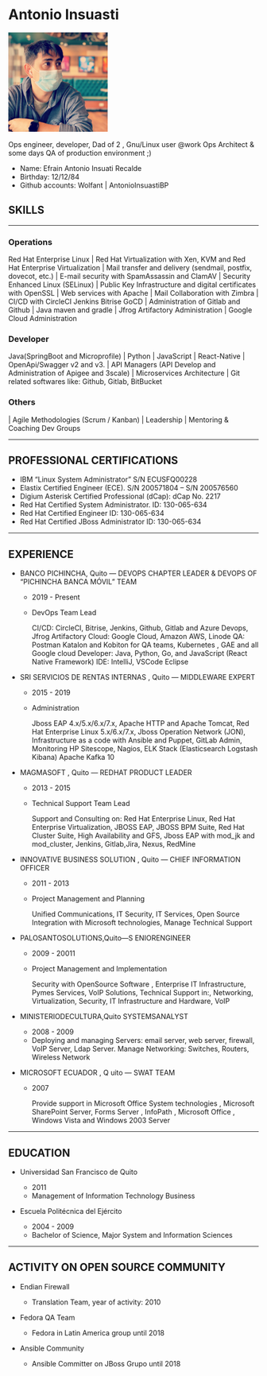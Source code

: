 # Antonio Insuasti
<img src="./images/Antonio.JPG" alt="Antonio Insuasti" width="200"/>

Ops engineer, developer, Dad of 2 , Gnu/Linux user @work Ops Architect & some days QA of production environment ;)

* Name: Efrain Antonio Insuati Recalde 
* Birthday: 12/12/84
* Github accounts: Wolfant | AntonioInsuastiBP

## SKILLS
---------
### Operations
 Red Hat Enterprise Linux
| Red Hat Virtualization with Xen, KVM and Red Hat Enterprise   Virtualization
| Mail transfer and delivery (sendmail, postfix, dovecot, etc.)
| E-mail security with SpamAssassin and ClamAV
| Security Enhanced Linux (SELinux)
| Public Key Infrastructure and digital certificates with OpenSSL
| Web services with Apache
| Mail Collaboration with Zimbra
| CI/CD with CircleCI Jenkins Bitrise GoCD
| Administration of Gitlab and Github
| Java maven and gradle
| Jfrog Artifactory Administration
| Google Cloud Administration

### Developer

 Java(SpringBoot and Microprofile) 
| Python
| JavaScript
| React-Native
| OpenApi/Swagger v2 and v3.
| API Managers (API Develop and Administration of Apigee and 3scale)
| Microservices Architecture
| Git related softwares like: Github, Gitlab, BitBucket

### Others

| Agile Methodologies (Scrum / Kanban)
| Leadership 
| Mentoring & Coaching Dev Groups


--------- 

## PROFESSIONAL CERTIFICATIONS

* IBM “Linux System Administrator” S/N ECUSFQ00228
* Elastix Certified Engineer (ECE). S/N 200571804 – S/N 200576560
* Digium Asterisk Certified Professional (dCap): dCap No. 2217
* Red Hat Certified System Administrator. ID: 130-065-634
* Red Hat Certified Engineer ID: 130-065-634
* Red Hat Certified JBoss Administrator ID: 130-065-634

---------
## EXPERIENCE


* BANCO PICHINCHA, Q​uito — DEVOPS CHAPTER LEADER & DEVOPS OF “PICHINCHA BANCA MÓVIL” TEAM
    * 2019 - Present
    * DevOps Team Lead
        
        CI/CD: CircleCI, Bitrise, Jenkins, Github, Gitlab and Azure Devops, Jfrog Artifactory
        Cloud: Google Cloud, Amazon AWS, Linode
        QA: Postman Katalon and Kobiton for QA teams, Kubernetes , GAE and all Google cloud
        Developer: Java, Python, Go, and JavaScript (React Native Framework) IDE: IntelliJ, VSCode Eclipse

* SRI SERVICIOS DE RENTAS INTERNAS , Q​uito — MIDDLEWARE EXPERT
    * 2015 - 2019
    * Administration
        
        Jboss EAP 4.x/5.x/6.x/7.x, Apache HTTP and Apache Tomcat, Red Hat Enterprise Linux 5.x/6.x/7.x, Jboss Operation Network (JON), Infrastructure as a code with Ansible and Puppet, GitLab Admin, Monitoring HP Sitescope, Nagios, ELK Stack (Elasticsearch Logstash Kibana) Apache Kafka 10

* MAGMASOFT , Q​uito — R​EDHAT PRODUCT LEADER 
    * 2013 - 2015
    * Technical Support Team Lead 
        
        Support and Consulting on: Red Hat Enterprise Linux, Red Hat Enterprise Virtualization, JBOSS EAP, JBOSS BPM Suite, Red Hat Cluster Suite, High Availability and GFS, Jboss EAP with mod_jk and mod_cluster, Jenkins, Gitlab,Jira, Nexus, RedMine


* INNOVATIVE BUSINESS SOLUTION , Q​uito — CHIEF INFORMATION OFFICER
    * 2011 - 2013
    * Project Management and Planning 
        
        Unified Communications, IT Security, IT Services, Open Source Integration with Microsoft technologies, Manage Technical Support

* PALOSANTOSOLUTIONS,​Quito—S​ ENIORENGINEER
    * 2009 - 20011
    * Project Management and Implementation
        
        Security with OpenSource Software , Enterprise IT Infrastructure, Pymes Services, VoIP Solutions, Technical Support in:, Networking, Virtualization, Security, IT Infrastructure and Hardware, VoIP

* MINISTERIODECULTURA,​Quito S​YSTEMSANALYST
    * 2008 - 2009
    * Deploying and managing Servers: 
        email server, web server, firewall, VoIP Server, Ldap Server. Manage Networking: Switches, Routers, Wireless Network

* MICROSOFT ECUADOR , Q​ uito — ​SWAT TEAM
    * 2007
    
        Provide support in Microsoft Office System technologies , Microsoft SharePoint Server, Forms Server , InfoPath , Microsoft Office , Windows Vista and Windows 2003 Server

---------
## EDUCATION

* Universidad San Francisco de Quito​
    * 2011 
    * Management of Information Technology Business 

* Escuela Politécnica del Ejército
    * 2004 - 2009
    * B​achelor of Science, Major System and Information Sciences 

---------
## ACTIVITY ON OPEN SOURCE COMMUNITY

* Endian Firewall
    - Translation Team, year of activity: 2010

* Fedora QA Team
    - Fedora in Latin America group until 2018
* Ansible Community
    - Ansible Committer on JBoss Grupo until 2018

